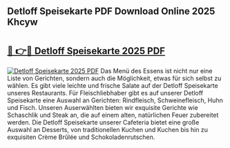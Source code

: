 ## Detloff Speisekarte PDF Download Online 2025 Khcyw

# <h2><a href="http://gc70zpp.nevu.top/?p=Detloff+Speisekarte">🔗 👉🔴 Detloff Speisekarte 2025 PDF</a></h2>

[![Detloff Speisekarte 2025 PDF](https://i.imgur.com/dBaPXMq.png)](http://gc70zpp.nevu.top/?p=Detloff+Speisekarte)
Das Menü des Essens ist nicht nur eine Liste von Gerichten, sondern auch die Möglichkeit, etwas für sich selbst zu wählen. Es gibt viele leichte und frische Salate auf der Detloff Speisekarte unseres Restaurants. Für Fleischliebhaber gibt es auf unserer Detloff Speisekarte eine Auswahl an Gerichten: Rindfleisch, Schweinefleisch, Huhn und Fisch. Unseren Auserwählten bieten wir exquisite Gerichte wie Schaschlik und Steak an, die auf einem alten, natürlichen Feuer zubereitet werden. Die Detloff Speisekarte unserer Cafeteria bietet eine große Auswahl an Desserts, von traditionellen Kuchen und Kuchen bis hin zu exquisiten Crème Brûlée und Schokoladenrutschen.
